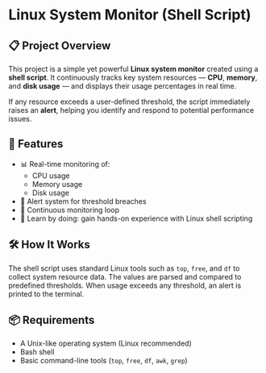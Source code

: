 # Linux System Monitor (Shell Script)

## 📋 Project Overview

This project is a simple yet powerful **Linux system monitor** created using a **shell script**. It continuously tracks key system resources — **CPU**, **memory**, and **disk usage** — and displays their usage percentages in real time.

If any resource exceeds a user-defined threshold, the script immediately raises an **alert**, helping you identify and respond to potential performance issues.

## 🚀 Features

- 📊 Real-time monitoring of:
  - CPU usage
  - Memory usage
  - Disk usage
- 🚨 Alert system for threshold breaches
- 🔁 Continuous monitoring loop
- 🧠 Learn by doing: gain hands-on experience with Linux shell scripting

## 🛠️ How It Works

The shell script uses standard Linux tools such as `top`, `free`, and `df` to collect system resource data. The values are parsed and compared to predefined thresholds. When usage exceeds any threshold, an alert is printed to the terminal.

## 📦 Requirements

- A Unix-like operating system (Linux recommended)
- Bash shell
- Basic command-line tools (`top`, `free`, `df`, `awk`, `grep`)


